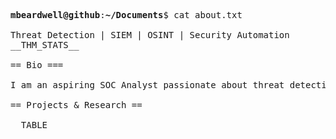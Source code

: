 <pre>

<strong>mbeardwell@github</strong>:<strong>~/Documents</strong>$ cat about.txt

Threat Detection | SIEM | OSINT | Security Automation
__THM_STATS__

== Bio ===

I am an aspiring SOC Analyst passionate about threat detection, SIEM, OSINT, and security automation. I specialize in log analysis, security research, and incident response. Through hands-on labs and independent research, I develop tools and techniques for network security, forensics, and monitoring.

== Projects & Research ==

__TABLE__
</pre>
